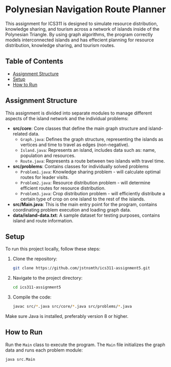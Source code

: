 # Polynesian Navigation Route Planner

This assignment for ICS311 is designed to simulate resource distribution, knowledge sharing, and tourism across a network of islands inside of the Polynesian Triangle. By using graph algorithms, the program correctly models interconnected islands and has effecient planning for resource distribution, knowledge sharing, and tourism routes.

## Table of Contents

- [Assignment Structure](#assignment-structure)
- [Setup](#setup)
- [How to Run](#how-to-run)

## Assignment Structure
This assignment is divided into separate modules to manage different aspects of the island network and the individual problems:
- **src/core**: Core classes that define the main graph structure and island-related data.
    - `Graph.java`: Defines the graph structure, representing the islands as vertices and time to travel as edges (non-negative).
    - `Island.java`: Represents an island, includes data such as: name, population and resources.
    - `Route.java`: Represents a route between two islands with travel time.
- **src/problems**: Contains classes for individually solved problems
    - `Problem1.java`: Knowledge sharing problem - will calculate optimal routes for leader visits.
    - `Problem2.java`: Resource distribution problem - will determine efficient routes for resource distribution.
    - `Problem3.java`: Crop distribution problem - will efficiently distribute a certain type of crop on one island to the rest of the islands.
- **src/Main.java**: This is the main entry point for the program, contains coordinating problem execution and loading graph data.
- **data/island-data.txt**: A sample dataset for testing purposes, contains island and route information.

## Setup

To run this project locally, follow these steps:

1. Clone the repository:

    ```bash
    git clone https://github.com/jstnsmth/ics311-assignment5.git
    ```

2. Navigate to the project directory:

    ```bash
    cd ics311-assignment5
    ```

3. Compile the code:

    ```bash
    javac src/*.java src/core/*.java src/problems/*.java
    ```

Make sure Java is installed, preferably version 8 or higher.

## How to Run

Run the `Main` class to execute the program. The `Main` file initializes the graph data and runs each problem module:

```bash
java src.Main
```
